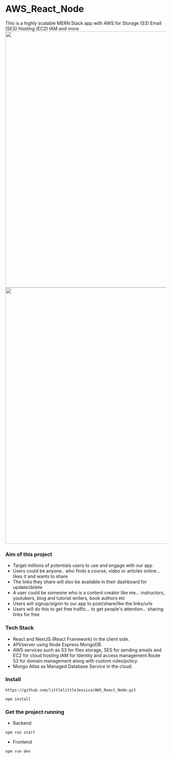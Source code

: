 # AWS_React_Node
This is a highly scalable MERN Stack app with AWS for Storage (S3) Email (SES) Hosting (EC2) IAM and more <br/>
<img src='https://react-node-aws-storage.s3.us-east-1.amazonaws.com/screenshots/%E5%BE%AE%E4%BF%A1%E5%9B%BE%E7%89%87_20220604173106.png?response-content-disposition=inline&X-Amz-Security-Token=IQoJb3JpZ2luX2VjEJH%2F%2F%2F%2F%2F%2F%2F%2F%2F%2FwEaDmFwLW5vcnRoZWFzdC0yIkcwRQIhAIuAWscpqWyA6N5DixwCxY9o%2FhIdL%2BUMmngADhr%2FJ3TKAiAsQibZ2dN6L20LSzKZM7MboaFm2evfOsLPljGYNe4z3yrtAgiK%2F%2F%2F%2F%2F%2F%2F%2F%2F%2F8BEAEaDDU2MjMwNTU0ODQ5NyIMnGisxX4Yqjkp%2B%2FhLKsECLyNIVuuZaxbvMckbnMSldeY9oFwKOG2E4jqgyM4IuX0h4w67h88AFfLX4NKtBoWKuE0ghWeGh5vmL9JqfnAhThMOH101GimP%2Bgt%2B%2FQtqvdalkbfXD1NDIsuqF8pcs7BS9pTjA%2FifB5BpSlcZpVmHs10egv%2BR2tlFZteFfFGslqOzw9hWed4lYAciJaUvtekXWhjDFdgJLJb7n66vPteq31zCRhas%2Bz1AS2%2FwVOn1BNQCdGN4ltWfQKlKogSumORTOzCUrXfUz1p3X3Gfh7c6GoOL3%2FUUTodzFFZhxWZSkbfMaJiqcrNLVPKqTrQggxq3hrBZPfxU6Lkicsld8gYkSLwY8MqCt%2BYz9fUJowNc3%2BFp0lAaBl0p47Deb8cDrAvpHqxbPNwuaX2aEJpcmBxfeGuqYpnYn2M6xD4eGPPsVbmUMM6165QGOrMCpj%2BlmiaQx7AZoA6x1vZxgAbcRQSspYt9%2FW0LyNUhc9cTAUwNUHUdiQceM1SFR4jPU5duHPLMGNl3EEtaBptI3TdbrNtDQtO3xvmyqIxT0JIxKjbpxg%2FCH4sL9Z6XOsdaU9zvG4QH5LbH6PU7CLrHctoH0HL6rbJmU2aD%2Bzp6Rqj4EH8%2BBFBV0Ag%2Bgk3%2BfHyJAr8IRpn2l8Tf0XTavY%2FU2ruT4%2B%2FNKa%2BBdwZz1XWhMOH0UvnARpBfumthjYwcj2id38Mk9eYd7IA%2Fak41VbL8XlU%2BXjQu9Kjo9VClfxyMlUusJo%2FrNGENJm0%2FjLEeus0FeE0C5IaRPjPSHavhBbLW18%2BfK9IMGdEGjne5FABvjlvRFHX2fcKI%2FPQy%2BEW9KrpNEQLrkbpx8YUb2AEEaDRlPbJE%2FQ%3D%3D&X-Amz-Algorithm=AWS4-HMAC-SHA256&X-Amz-Date=20220604T094441Z&X-Amz-SignedHeaders=host&X-Amz-Expires=300&X-Amz-Credential=ASIAYF3AFYDIVTIL2EUR%2F20220604%2Fus-east-1%2Fs3%2Faws4_request&X-Amz-Signature=051d2f327fa0dbadba0b4a16519af820d263022ec8d19b0d5c752d2606ef4c5b' width=800px/><br/>
<img src='https://react-node-aws-storage.s3.us-east-1.amazonaws.com/screenshots/%E5%BE%AE%E4%BF%A1%E5%9B%BE%E7%89%87_20220604173114.png?response-content-disposition=inline&X-Amz-Security-Token=IQoJb3JpZ2luX2VjEJH%2F%2F%2F%2F%2F%2F%2F%2F%2F%2FwEaDmFwLW5vcnRoZWFzdC0yIkcwRQIhAIuAWscpqWyA6N5DixwCxY9o%2FhIdL%2BUMmngADhr%2FJ3TKAiAsQibZ2dN6L20LSzKZM7MboaFm2evfOsLPljGYNe4z3yrtAgiK%2F%2F%2F%2F%2F%2F%2F%2F%2F%2F8BEAEaDDU2MjMwNTU0ODQ5NyIMnGisxX4Yqjkp%2B%2FhLKsECLyNIVuuZaxbvMckbnMSldeY9oFwKOG2E4jqgyM4IuX0h4w67h88AFfLX4NKtBoWKuE0ghWeGh5vmL9JqfnAhThMOH101GimP%2Bgt%2B%2FQtqvdalkbfXD1NDIsuqF8pcs7BS9pTjA%2FifB5BpSlcZpVmHs10egv%2BR2tlFZteFfFGslqOzw9hWed4lYAciJaUvtekXWhjDFdgJLJb7n66vPteq31zCRhas%2Bz1AS2%2FwVOn1BNQCdGN4ltWfQKlKogSumORTOzCUrXfUz1p3X3Gfh7c6GoOL3%2FUUTodzFFZhxWZSkbfMaJiqcrNLVPKqTrQggxq3hrBZPfxU6Lkicsld8gYkSLwY8MqCt%2BYz9fUJowNc3%2BFp0lAaBl0p47Deb8cDrAvpHqxbPNwuaX2aEJpcmBxfeGuqYpnYn2M6xD4eGPPsVbmUMM6165QGOrMCpj%2BlmiaQx7AZoA6x1vZxgAbcRQSspYt9%2FW0LyNUhc9cTAUwNUHUdiQceM1SFR4jPU5duHPLMGNl3EEtaBptI3TdbrNtDQtO3xvmyqIxT0JIxKjbpxg%2FCH4sL9Z6XOsdaU9zvG4QH5LbH6PU7CLrHctoH0HL6rbJmU2aD%2Bzp6Rqj4EH8%2BBFBV0Ag%2Bgk3%2BfHyJAr8IRpn2l8Tf0XTavY%2FU2ruT4%2B%2FNKa%2BBdwZz1XWhMOH0UvnARpBfumthjYwcj2id38Mk9eYd7IA%2Fak41VbL8XlU%2BXjQu9Kjo9VClfxyMlUusJo%2FrNGENJm0%2FjLEeus0FeE0C5IaRPjPSHavhBbLW18%2BfK9IMGdEGjne5FABvjlvRFHX2fcKI%2FPQy%2BEW9KrpNEQLrkbpx8YUb2AEEaDRlPbJE%2FQ%3D%3D&X-Amz-Algorithm=AWS4-HMAC-SHA256&X-Amz-Date=20220604T094354Z&X-Amz-SignedHeaders=host&X-Amz-Expires=300&X-Amz-Credential=ASIAYF3AFYDIVTIL2EUR%2F20220604%2Fus-east-1%2Fs3%2Faws4_request&X-Amz-Signature=c7efe0a27e8a269ac86f9ca0b81ad00766002e3c031c68e407b168e1d659b692' width=800px/><br/>

### Aim of this project
* Target millions of potentials users to use and engage with our app
* Users could be anyone.. who finds a course, video or articles online... likes it and wants to share
* The links they share will also be available in their dashboard for update/delete
* A user could be someone who is a content creator like me... instructors, youtubers, blog and tutorial writers, book authors etc
* Users will signup/signin to our app to post/share/like the links/urls
* Users will do this to get free traffic... to get people's attention... sharing links for free

### Tech Stack
* React and NextJS (React Framework) in the client side.
* API/server using Node Express MongoDB.
* AWS services such as S3 for files storage, SES for sending emails and EC2 for cloud hosting IAM for Identity and access management Route 53 for domain management along with custom rules/policy.
* Mongo Atlas as Managed Database Service in the cloud.

### Install
```
https://github.com/littlelittleJessica/AWS_React_Node.git
```
```
npm install
```


### Get the project running
* Backend
```
npm run start
```
* Frontend
```
npm run dev
```
